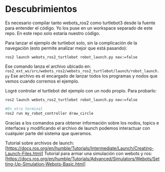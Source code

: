 # Descubrimientos

Es necesario compilar tanto webots_ros2 como turtlebot3 desde la fuente para entender el código. Yo los puse en un workspace separado de este repo. En este repo solo estaría nuestro código.

Para lanzar el ejemplo de turtlebot solo, sin la complicación de la navegación (esto permite analizar mejor que está pasando):

```ros2 launch webots_ros2_turtlebot robot_launch.py nav:=false```

Ese comando lanza el archivo ubicado en: ```ros2_ext_ws/src/webots_ros2/webots_ros2_turtlebot/launch/robot_launch.py```
Ese archivo es el encargado de lanzar todos los programas y nodos que vemos cuando corremos el ejemplo.

Logré controlar el turtlebot del ejemplo con un nodo propio. Para probarlo:

``` bash
ros2 launch webots_ros2_turtlebot robot_launch.py nav:=false

#En otra terminal
ros2 run my_robot_controller draw_circle
```

Gracias a los comandos para obtener información sobre los nodos, topics e interfaces y modificando el archivo de launch podemos interactuar con cualquier parte del sistema que queramos.

Tutorial sobre archivos de launch: [https://docs.ros.org/en/humble/Tutorials/Intermediate/Launch/Creating-Launch-Files.html]
Tutorial para armar una simulación con webots y ros: [https://docs.ros.org/en/humble/Tutorials/Advanced/Simulators/Webots/Setting-Up-Simulation-Webots-Basic.html]
